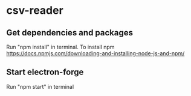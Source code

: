 # csv-reader

## Get dependencies and packages
Run "npm install" in terminal.
To install npm https://docs.npmjs.com/downloading-and-installing-node-js-and-npm/

## Start electron-forge
Run "npm start" in terminal
